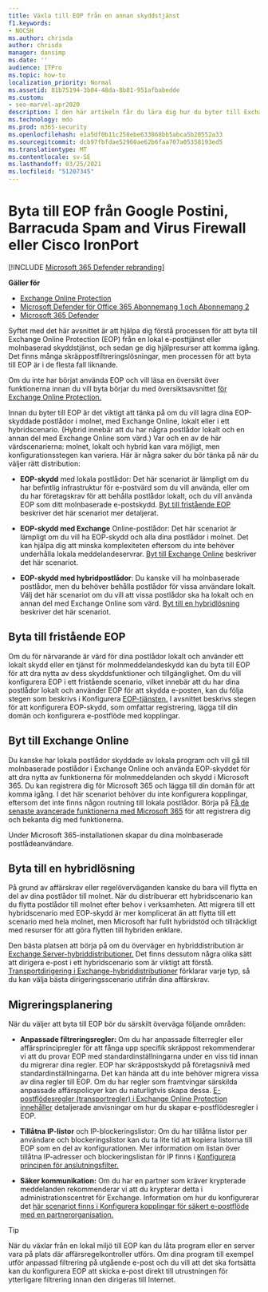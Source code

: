 ```yaml
---
title: Växla till EOP från en annan skyddstjänst
f1.keywords:
- NOCSH
ms.author: chrisda
author: chrisda
manager: dansimp
ms.date: ''
audience: ITPro
ms.topic: how-to
localization_priority: Normal
ms.assetid: 81b75194-3b04-48da-8b81-951afbabedde
ms.custom:
- seo-marvel-apr2020
description: I den här artikeln får du lära dig hur du byter till Exchange Online Protection (EOP) från en lokal e-postinstallation eller en molnbaserad skyddstjänst.
ms.technology: mdo
ms.prod: m365-security
ms.openlocfilehash: e1a5df0b11c258ebe633868bb5abca5b20552a33
ms.sourcegitcommit: dcb97fbfdae52960ae62b6faa707a05358193ed5
ms.translationtype: MT
ms.contentlocale: sv-SE
ms.lasthandoff: 03/25/2021
ms.locfileid: "51207345"
---
```

# <a name="switch-to-eop-from-google-postini-the-barracuda-spam-and-virus-firewall-or-cisco-ironport"></a>Byta till EOP från Google Postini, Barracuda Spam and Virus Firewall eller Cisco IronPort

[!INCLUDE [Microsoft 365 Defender rebranding](../includes/microsoft-defender-for-office.md)]

**Gäller för**
- [Exchange Online Protection](exchange-online-protection-overview.md)
- [Microsoft Defender för Office 365 Abonnemang 1 och Abonnemang 2](defender-for-office-365.md)
- [Microsoft 365 Defender](../defender/microsoft-365-defender.md)

 Syftet med det här avsnittet är att hjälpa dig förstå processen för att byta till Exchange Online Protection (EOP) från en lokal e-posttjänst eller molnbaserad skyddstjänst, och sedan ge dig hjälpresurser att komma igång. Det finns många skräppostfiltreringslösningar, men processen för att byta till EOP är i de flesta fall liknande.

Om du inte har börjat använda EOP och vill läsa en översikt över funktionerna innan du vill byta börjar du med översiktsavsnittet [för Exchange Online Protection.](exchange-online-protection-overview.md)

Innan du byter till EOP är det viktigt att tänka på om du vill lagra dina EOP-skyddade postlådor i molnet, med Exchange Online, lokalt eller i ett hybridscenario. (Hybrid innebär att du har några postlådor lokalt och en annan del med Exchange Online som värd.) Var och en av de här värdscenarierna: molnet, lokalt och hybrid kan vara möjligt, men konfigurationsstegen kan variera. Här är några saker du bör tänka på när du väljer rätt distribution:

- **EOP-skydd** med lokala postlådor: Det här scenariot är lämpligt om du har befintlig infrastruktur för e-postvärd som du vill använda, eller om du har företagskrav för att behålla postlådor lokalt, och du vill använda EOP som ditt molnbaserade e-postskydd. [Byt till fristående EOP](#switch-to-eop-standalone) beskriver det här scenariot mer detaljerat.

- **EOP-skydd med Exchange** Online-postlådor: Det här scenariot är lämpligt om du vill ha EOP-skydd och alla dina postlådor i molnet. Det kan hjälpa dig att minska komplexiteten eftersom du inte behöver underhålla lokala meddelandeservrar. [Byt till Exchange Online](#switch-to-exchange-online) beskriver det här scenariot.

- **EOP-skydd med hybridpostlådor**: Du kanske vill ha molnbaserade postlådor, men du behöver behålla postlådor för vissa användare lokalt. Välj det här scenariot om du vill att vissa postlådor ska ha lokalt och en annan del med Exchange Online som värd. [Byt till en hybridlösning](#switch-to-a-hybrid-solution) beskriver det här scenariot.

## <a name="switch-to-eop-standalone"></a>Byta till fristående EOP

Om du för närvarande är värd för dina postlådor lokalt och använder ett lokalt skydd eller en tjänst för molnmeddelandeskydd kan du byta till EOP för att dra nytta av dess skyddsfunktioner och tillgänglighet. Om du vill konfigurera EOP i ett fristående scenario, vilket innebär att du har dina postlådor lokalt och använder EOP för att skydda e-posten, kan du följa stegen som beskrivs i Konfigurera [EOP-tjänsten.](set-up-your-eop-service.md) I avsnittet beskrivs stegen för att konfigurera EOP-skydd, som omfattar registrering, lägga till din domän och konfigurera e-postflöde med kopplingar.

## <a name="switch-to-exchange-online"></a>Byt till Exchange Online

Du kanske har lokala postlådor skyddade av lokala program och vill gå till molnbaserade postlådor i Exchange Online och använda EOP-skyddet för att dra nytta av funktionerna för molnmeddelanden och skydd i Microsoft 365. Du kan registrera dig för Microsoft 365 och lägga till din domän för att komma igång. I det här scenariot behöver du inte konfigurera kopplingar, eftersom det inte finns någon routning till lokala postlådor. Börja på [Få de senaste avancerade funktionerna med Microsoft 365](https://www.microsoft.com/microsoft-365/business/compare-more-office-365-for-business-plans) för att registrera dig och bekanta dig med funktionerna.

Under Microsoft 365-installationen skapar du dina molnbaserade postlådeanvändare.

## <a name="switch-to-a-hybrid-solution"></a>Byta till en hybridlösning

På grund av affärskrav eller regelöverväganden kanske du bara vill flytta en del av dina postlådor till molnet. När du distribuerar ett hybridscenario kan du flytta postlådor till molnet efter behov i verksamheten. Att migrera till ett hybridscenario med EOP-skydd är mer komplicerat än att flytta till ett scenario med hela molnet, men Microsoft har fullt hybridstöd och tillräckligt med resurser för att göra flytten till hybriden enklare.

Den bästa platsen att börja på om du överväger en hybriddistribution är [Exchange Server-hybriddistributioner.](/exchange/exchange-hybrid) Det finns dessutom några olika sätt att dirigera e-post i ett hybridscenario som är viktigt att förstå. [Transportdirigering i Exchange-hybriddistributioner](/exchange/transport-routing) förklarar varje typ, så du kan välja bästa dirigeringsscenario utifrån dina affärskrav.

## <a name="migration-planning"></a>Migreringsplanering

När du väljer att byta till EOP bör du särskilt överväga följande områden:

- **Anpassade filtreringsregler:** Om du har anpassade filterregler eller affärsprincipregler för att fånga upp specifik skräppost rekommenderar vi att du provar EOP med standardinställningarna under en viss tid innan du migrerar dina regler. EOP har skräppostskydd på företagsnivå med standardinställningarna. Det kan hända att du inte behöver migrera vissa av dina regler till EOP. Om du har regler som framtvingar särskilda anpassade affärspolicyer kan du naturligtvis skapa dessa. [E-postflödesregler (transportregler) i Exchange Online Protection innehåller](mail-flow-rules-transport-rules-0.md) detaljerade anvisningar om hur du skapar e-postflödesregler i EOP.

- **Tillåtna IP-listor** och IP-blockeringslistor: Om du har tillåtna listor per användare och blockeringslistor kan du ta lite tid att kopiera listorna till EOP som en del av konfigurationen. Mer information om listan över tillåtna IP-adresser och blockeringslistan för IP finns i [Konfigurera principen för anslutningsfilter.](configure-the-connection-filter-policy.md)

- **Säker kommunikation:** Om du har en partner som kräver krypterade meddelanden rekommenderar vi att du krypterar detta i administrationscentret för Exchange. Information om hur du konfigurerar det [här scenariot finns i Konfigurera kopplingar för säkert e-postflöde med en partnerorganisation.](/exchange/mail-flow-best-practices/use-connectors-to-configure-mail-flow/set-up-connectors-for-secure-mail-flow-with-a-partner)

> [!TIP]
> När du växlar från en lokal miljö till EOP kan du låta program eller en server vara på plats där affärsregelkontroller utförs. Om dina program till exempel utför anpassad filtrering på utgående e-post och du vill att det ska fortsätta kan du konfigurera EOP att skicka e-post direkt till utrustningen för ytterligare filtrering innan den dirigeras till Internet.